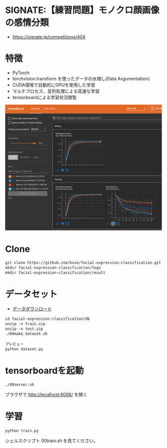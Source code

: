 # SIGNATE:【練習問題】モノクロ顔画像の感情分類

- https://signate.jp/competitions/404


# 特徴

- PyTorch
- torchvision.transform を使ったデータの水増し(Data Argumentation)
- CUDA環境で自動的にGPUを使用した学習
- マルチプロセス、並列処理による高速な学習
- tensorboardによる学習状況閲覧

![tensorbnoard](tensorboard.png)

# Clone

```
git clone https://github.com/kose/facial-expression-classification.git
mkdir facial-expression-classification/logs
mkdir facial-expression-classification/result
```

# データセット

- [データダウンロード](https://signate.jp/competitions/404/data)

```
cd facial-expression-classification/db
unzip -x train.zip
unzip -x test.zip
./00make_dataset.sh

プレビュー
python dataset.py
```


# tensorboardを起動

```
./00server.sh
```

ブラウザで [http://localhost:6006/](http://localhost:6006/) を開く


# 学習

```
python train.py 
```

シェルスクリプト 00train.sh を見てください。
